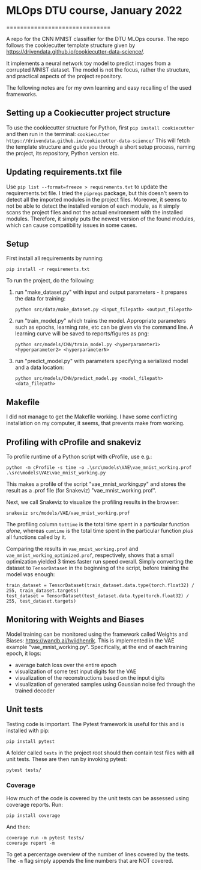 # MLOps DTU course, January 2022
==============================

A repo for the CNN MNIST classifier for the DTU MLOps course. The repo follows the cookiecutter
template structure given by https://drivendata.github.io/cookiecutter-data-science/.

It implements a neural network toy model to predict images from a corrupted MNIST dataset.
The model is not the focus, rather the structure, and practical aspects of the
project repository.

The following notes are for my own learning and easy recalling of the used frameworks.

## Setting up a Cookiecutter project structure
To use the cookiecutter structure for Python, first `pip install cookiecutter` and 
then run in the terminal: 
`cookiecutter https://drivendata.github.io/cookiecutter-data-science/`
This will fetch the template structure and guide you through a short setup process,
naming the project, its repository, Python version etc.

## Updating requirements.txt file
Use `pip list --format=freeze > requirements.txt` to update the requirements.txt file.
I tried the `pipreqs` package, but this doesn't seem to detect all the imported 
modules in the project files. Moreover, it seems to not be able to detect the installed 
version of each module, as it simply scans the project files and not the actual 
environment with the installed modules. Therefore, it simply puts the newest version 
of the found modules, which can cause compatibility issues in some cases. 

## Setup
First install all requirements by running:

    pip install -r requirements.txt

To run the project, do the following:
1. run "make_dataset.py" with input and output parameters - it prepares the data for training:
             
       python src/data/make_dataset.py <input_filepath> <output_filepath>

2. run "train_model.py" which trains the model. Appropriate parameters such as epochs, learning rate, etc
can be given via the command line. A learning curve will be saved to reports/figures as png:

       python src/models/CNN/train_model.py <hyperparameter1> <hyperparameter2> <hyperparameterN>

3. run "predict_model.py" with parameters specifying a serialized model and a data location:

       python src/models/CNN/predict_model.py <model_filepath> <data_filepath>


## Makefile

I did not manage to get the Makefile working. I have some conflicting installation on 
my computer, it seems, that prevents make from working.


## Profiling with cProfile and snakeviz
To profile runtime of a Python script with cProfile, use e.g.:
    
    python -m cProfile -s time -o .\src\models\VAE\vae_mnist_working.prof .\src\models\VAE\vae_mnist_working.py

This makes a profile of the script "vae_mnist_working.py" and stores the result as a 
.prof file (for Snakeviz) "vae_mnist_working.prof".

Next, we call Snakeviz to visualize the profiling results in the browser:

    snakeviz src/models/VAE/vae_mnist_working.prof

The profiling column `tottime` is the total time spent in a particular 
function *alone*, whereas `cumtime` is the total time spent in the particular 
function *plus* all functions called by it. 

Comparing the results in `vae_mnist_working.prof` and 
`vae_mnist_working_optimized.prof`, respectively, shows that a small 
optimization yielded 3 times faster run speed overall. Simply 
converting the dataset to `TensorDataset` in the beginning of the script, 
before training the model was enough:

    train_dataset = TensorDataset(train_dataset.data.type(torch.float32) / 255, train_dataset.targets)
    test_dataset = TensorDataset(test_dataset.data.type(torch.float32) / 255, test_dataset.targets)

## Monitoring with Weights and Biases
Model training can be monitored using the framework called Weights 
and Biases: https://wandb.ai/hviidhenrik. This is implemented in the VAE example 
"vae_mnist_working.py". Specifically, at the end of each training epoch, it logs: 
   - average batch loss over the entire epoch
   - visualization of some test input digits for the VAE
   - visualization of the reconstructions based on the input digits
   - visualization of generated samples using Gaussian noise fed through 
the trained decoder

## Unit tests
Testing code is important. The Pytest framework is useful for this and is installed
with pip:

    pip install pytest 

A folder called `tests` in the project root should then contain test 
files with all unit tests. These are then run by invoking pytest:

    pytest tests/

### Coverage
How much of the code is covered by the unit tests can be assessed using coverage
reports. Run:

    pip install coverage

And then:

    coverage run -m pytest tests/
    coverage report -m

To get a percentage overview of the number of lines covered by the tests. 
The `-m` flag simply appends the line numbers that are NOT covered. 